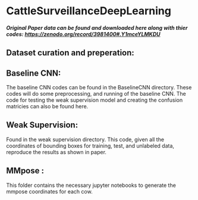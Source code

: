 # CattleSurveillanceDeepLearning


##### Original Paper data can be found and downloaded here along with thier codes: https://zenodo.org/record/3981400#.Y1mceYLMKDU


## Dataset curation and preperation: 

## 


## Baseline CNN:
The baseline CNN codes can be found in the BaselineCNN directory. These codes will do some preprocessing, and running of the baseline CNN. The code for testing the weak supervision model and creating the confusion matricies can also be found here. 

## Weak Supervision:

Found in the weak supervision directory. This code, given all the coordinates of bounding boxes for training, test, and unlabeled data, reproduce the results as shown in paper. 

## MMpose : 

This folder contains the necessary jupyter notebooks to generate the mmpose coordinates for each cow. 


